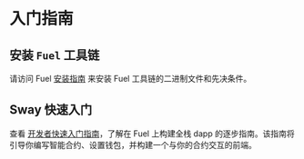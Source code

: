 # 入门指南

## 安装 `Fuel` 工具链

请访问 Fuel [安装指南](https://docs.fuel.network/guides/installation) 来安装 Fuel 工具链的二进制文件和先决条件。

## Sway 快速入门

查看 [开发者快速入门指南](https://docs.fuel.network/guides/quickstart/)，了解在 Fuel 上构建全栈 dapp 的逐步指南。该指南将引导你编写智能合约、设置钱包，并构建一个与你的合约交互的前端。
